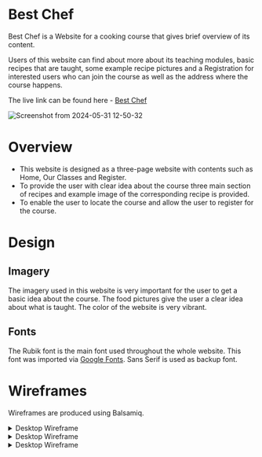 # Best Chef
Best Chef is a Website for a cooking course that gives brief overview of its content.

Users of this website can find about more about its teaching modules, basic recipes that are taught, some example recipe pictures
and a Registration for interested users who can join the course as well as the address where the course happens.

The live link can be found here - [Best Chef](https://farhatamanna-portfolio1-bo6ikjoxddm.ws-eu114.gitpod.io/)

![Screenshot from 2024-05-31 12-50-32](https://github.com/farhatamannaislam/Portfolio1/assets/170868767/77e656d8-56c0-4b55-a062-25ef264e8974)

# Overview
* This website is designed as a three-page website with contents such as Home, Our Classes and Register.
* To provide the user with clear idea about the course three main section of recipes and example image of the corresponding recipe is provided.
* To enable the user to locate the course and allow the user to register for the course.


# Design

## Imagery
The imagery used in this website is very important for the user to get a basic idea about the course. The food pictures give the user a clear idea 
about what is taught. The color of the website is very vibrant.

## Fonts 
The Rubik font is the main font used throughout the whole website. This font was imported via [Google Fonts](https://fonts.google.com/). Sans Serif is used as backup font.

# Wireframes

Wireframes are produced using Balsamiq.

<details>

<summary>Desktop Wireframe</summary>

<img src="Docs/Wireframe/DesktopHome.png" alt="Desktop Wireframe Home" >

</details>

<details>

<summary>Desktop Wireframe</summary>

<img src="Docs/Wireframe/DesktopOurClass.png" alt="Desktop Wireframe Our Class" >

</details>

<details>

<summary>Desktop Wireframe</summary>

<img src="Docs/Wireframe/DesktopRegister.png" alt="Desktop Wireframe Register" >

</details>


